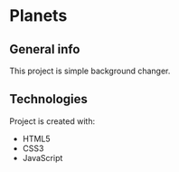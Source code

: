 # Planets

## General info
This project is simple background changer.
	
## Technologies
Project is created with:
* HTML5
* CSS3
* JavaScript
